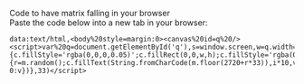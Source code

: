 Code to have matrix falling in your browser  
Paste the code below into a new tab in your browser:
```
data:text/html,<body%20style=margin:0><canvas%20id=q%20/><script>var%20q=document.getElementById('q'),s=window.screen,w=q.width=s.width,h=q.height=s.height,p=Array(256).join(1).split(''),c=q.getContext('2d'),m=Math;setInterval(function(){c.fillStyle='rgba(0,0,0,0.05)';c.fillRect(0,0,w,h);c.fillStyle='rgba(0,255,0,1)';p=p.map(function(v,i){r=m.random();c.fillText(String.fromCharCode(m.floor(2720+r*33)),i*10,v);v+=10;%20return%20v>768+r*1e4?0:v})},33)</script>
```
